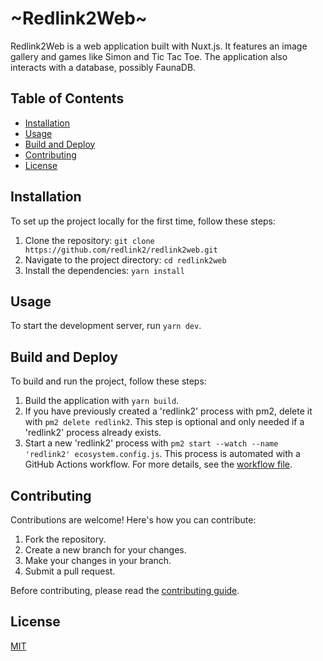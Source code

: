 # \~Redlink2Web~

Redlink2Web is a web application built with Nuxt.js. It features an image gallery and games like Simon and Tic Tac Toe. The application also interacts with a database, possibly FaunaDB.

## Table of Contents

- [Installation](#installation)
- [Usage](#usage)
- [Build and Deploy](#build-and-deploy)
- [Contributing](#contributing)
- [License](#license)

## Installation

To set up the project locally for the first time, follow these steps:

1. Clone the repository: `git clone https://github.com/redlink2/redlink2web.git`
2. Navigate to the project directory: `cd redlink2web`
3. Install the dependencies: `yarn install`

## Usage

To start the development server, run `yarn dev`.

## Build and Deploy

To build and run the project, follow these steps:

1. Build the application with `yarn build`.
2. If you have previously created a 'redlink2' process with pm2, delete it with `pm2 delete redlink2`. This step is optional and only needed if a 'redlink2' process already exists.
3. Start a new 'redlink2' process with `pm2 start --watch --name 'redlink2' ecosystem.config.js`.
This process is automated with a GitHub Actions workflow. For more details, see the [workflow file](.github/workflows/deploy.yml).

## Contributing

Contributions are welcome! Here's how you can contribute:

1. Fork the repository.
2. Create a new branch for your changes.
3. Make your changes in your branch.
4. Submit a pull request.

Before contributing, please read the [contributing guide](CONTRIBUTING.md).

## License

[MIT](LICENSE)
